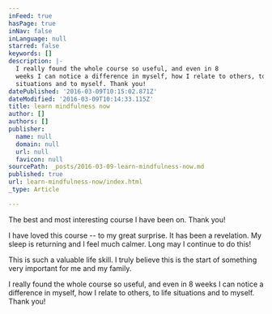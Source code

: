 ```yaml
---
inFeed: true
hasPage: true
inNav: false
inLanguage: null
starred: false
keywords: []
description: |-
  I really found the whole course so useful, and even in 8
  weeks I can notice a difference in myself, how I relate to others, to life
  situations and to myself. Thank you!
datePublished: '2016-03-09T10:15:02.871Z'
dateModified: '2016-03-09T10:14:33.115Z'
title: learn mindfulness now
author: []
authors: []
publisher:
  name: null
  domain: null
  url: null
  favicon: null
sourcePath: _posts/2016-03-09-learn-mindfulness-now.md
published: true
url: learn-mindfulness-now/index.html
_type: Article

---
```

The best and most interesting course I have been on. Thank
you!

I have loved this course -- to my great surprise. It has been
a revelation. My sleep is returning and I feel much calmer. Long may I continue
to do this!

This is such a valuable life skill. I truly believe this is
the start of something very important for me and my family.

I really found the whole course so useful, and even in 8 weeks I can notice a difference in myself, how I relate to others, to life situations and to myself. Thank you!